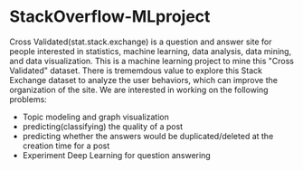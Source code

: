 # StackOverflow-MLproject
Cross Validated(stat.stack.exchange) is a question and answer site for people interested in statistics, machine learning, data analysis, data mining, and data visualization. This is a machine learning project to mine this "Cross Validated" dataset. There is trememdous value to explore this Stack Exchange dataset to analyze the user behaviors, which can improve the organization of the site. We are interested in working on the following problems:

- Topic modeling and graph visualization
- predicting(classifying) the quality of a post 
- predicting whether the answers would be duplicated/deleted at the creation time for a
post
- Experiment Deep Learning for question answering
